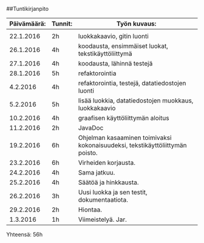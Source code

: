 ##Tuntikirjanpito

| **Päivämäärä:**  | **Tunnit:**                               | **Työn kuvaus:**                                                                                  | 
|-----------------------------|--------------------------------|-----------------------------------------------------------------------------------| 
|           |                                |                                                                                   | 
| 22.1.2016 |    2h                | luokkakaavio, gitin luonti                                         | 
| 26.1.2016 |   4h                           | koodausta, ensimmäiset luokat, tekstikäyttöliittymä                               | 
| 27.1.2016                  |   4h                           | koodausta, lähinnä testejä                                                        | 
| 28.1.2016                  |   5h                           | refaktorointia                                                                    | 
| 4.2.2016                   |     4h                         | refaktorointia, testejä, datatiedostojen luonti                                   | 
| 5.2.2016                   |     5h                         | lisää luokkia, datatiedostojen muokkaus, luokkakaavio                             | 
| 10.2.2016                  |   4h                           | graafisen käyttöliittymän aloitus                                                 | 
| 11.2.2016                  |   2h                           | JavaDoc                                                                           | 
| 19.2.2016                  |   6h                           | Ohjelman kasaaminen toimivaksi kokonaisuudeksi, tekstikäyttöliittymän poisto.     | 
| 23.2.2016                  |   6h                           | Virheiden korjausta.                                                              | 
| 24.2.2016                  |   4h                           | Sama jatkuu.                                                                      | 
| 25.2.2016                  |   4h                           | Säätöä ja hinkkausta.                                                             | 
| 26.2.2016                  |   3h                           | Uusi luokka ja sen testit, dokumentaatiota.                                       | 
| 29.2.2016                  |   2h                           | Hiontaa.                                                                          | 
| 1.3.2016                   |     1h                         | Viimeistelyä. Jar. 
   
Yhteensä: 56h
